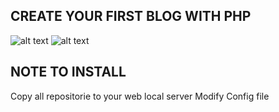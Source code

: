 ## CREATE YOUR FIRST BLOG WITH PHP
![alt text]([https://pngimg.com/uploads/php/php_PNG39.png](https://www.php.net//images/logos/php-med-trans-light.gif))
![alt text]([https://pngimg.com/uploads/php/php_PNG39.png](https://www.php.net//images/logos/php-med-trans-light.gif))
## NOTE TO INSTALL
Copy all repositorie to your web local server
Modify Config file

